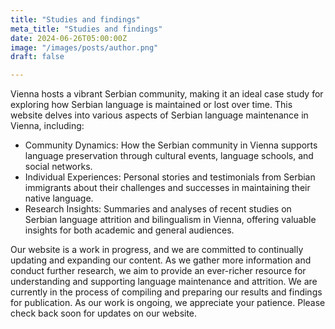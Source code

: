 ```yaml
---
title: "Studies and findings"
meta_title: "Studies and findings"
date: 2024-06-26T05:00:00Z
image: "/images/posts/author.png"
draft: false

---
```



Vienna hosts a vibrant Serbian community, making it an ideal case study for exploring how Serbian language is maintained or lost over time. This website delves into various aspects of Serbian language maintenance in Vienna, including:
- Community Dynamics: How the Serbian community in Vienna supports language preservation through cultural events, language schools, and social networks.
- Individual Experiences: Personal stories and testimonials from Serbian immigrants about their challenges and successes in maintaining their native language.
- Research Insights: Summaries and analyses of recent studies on Serbian language attrition and bilingualism in Vienna, offering valuable insights for both academic and general audiences.

Our website is a work in progress, and we are committed to continually updating and expanding our content. As we gather more information and conduct further research, we aim to provide an ever-richer resource for understanding and supporting language maintenance and attrition.
We are currently in the process of compiling and preparing our results and findings for publication. As our work is ongoing, we appreciate your patience. Please check back soon for updates on our website.
